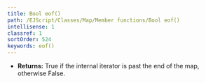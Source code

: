 ```yaml
---
title: Bool eof()
path: /EJScript/Classes/Map/Member functions/Bool eof()
intellisense: 1
classref: 1
sortOrder: 524
keywords: eof()
---
```



* **Returns:** True if the internal iterator is past the end of the map, otherwise False.



